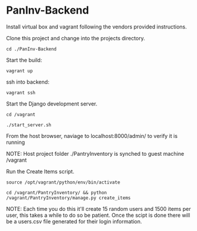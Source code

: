 # PanInv-Backend

Install virtual box and vagrant following the vendors provided instructions.

Clone this project and change into the projects directory.

`cd ./PanInv-Backend`

Start the build:

`vagrant up`

ssh into backend:

`vagrant ssh`

Start the Django development server.

`cd /vagrant`

`./start_server.sh`

From the host browser, naviage to localhost:8000/admin/ to verify it is running

NOTE:
Host project folder ./PantryInventory is synched to guest machine /vagrant

Run the Create Items script.

`source /opt/vagrant/python/env/bin/activate`

`cd /vagrant/PantryInventory/ && python /vagrant/PantryInventory/manage.py create_items`

NOTE:
Each time you do this it'll create 15 random users and 1500 items per user, this takes a while to do so be patient. Once the scipt is done there will be a users.csv file generated for their login information.
